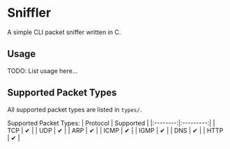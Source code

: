 # Sniffler
A simple CLI packet sniffer written in C.

## Usage
TODO: List usage here...

## Supported Packet Types
All supported packet types are listed in `types/`.

Supported Packet Types: 
| Protocol | Supported |
|:--------:|:---------:|
|   TCP    |     ✔     |
|   UDP    |     ✔     |
|   ARP    |     ✔     |
|   ICMP   |     ✔     |
|   IGMP   |     ✔     |
|   DNS    |     ✔     |
|   HTTP   |     ✔     |
